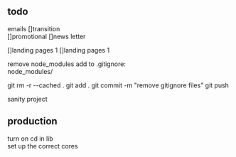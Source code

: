 ## todo


emails
[]transition  
[]promotional
[]news letter  


[]landing pages 1
[]landing pages 1

remove node_modules  add to .gitignore:  
node_modules/  

git rm -r --cached .
git add .
git commit -m "remove gitignore files"
git push

sanity
project

## production
turn on cd in lib  
set up the correct cores  